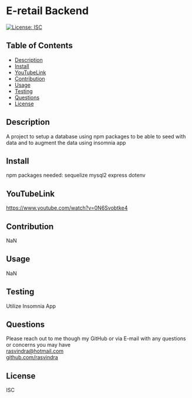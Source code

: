 

# E-retail Backend
[![License: ISC](https://img.shields.io/badge/License-ISC-blue.svg)](https://opensource.org/licenses/ISC)

## Table of Contents
* [Description](#description)
* [Install](#install)
* [YouTubeLink](#youtubelink)
* [Contribution](#contribution)
* [Usage](#usage)
* [Testing](#testing)
* [Questions](#questions)
* [License](#license)


## Description
A project to setup a database using npm packages to be able to seed with data and to augment the data using insomnia app

## Install
npm packages needed: sequelize mysql2 express dotenv

## YouTubeLink
https://www.youtube.com/watch?v=0N6Svobtke4

## Contribution
NaN

## Usage
NaN

## Testing
Utilize Insomnia App

## Questions
Please reach out to me though my GitHub or via E-mail with any questions or concerns you may have <br/>
rasvindra@hotmail.com <br/>
[github.com/rasvindra](https://github.com/rasvindra)

## License
ISC

